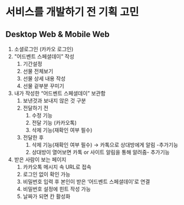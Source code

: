 # 서비스를 개발하기 전 기획 고민

## Desktop Web & Mobile Web

1. 소셜로그인 (카카오 로그인)
2. "어드벤트 스페셜데이” 작성
   1. 기간설정
   2. 선물 전체보기
   3. 선물 상세 내용 작성
   4. 선물 겉부분 꾸미기
3. 내가 작성한 “어드벤트 스페셜데이” 보관함
   1. 보낸것과 보내지 않은 것 구분
   2. 전달하기 전
      1. 수정 기능
      2. 전달 기능 (카카오톡)
      3. 삭제 기능(재확인 여부 필수)
   3. 전달한 후
      1. 삭제 기능(재확인 여부 필수) → 카톡으로 상대방에게 알림 -추가기능
      2. 상대방이 열어보면 카톡 or 사이트 알림을 통해 알려줌- 추가기능
4. 받은 사람이 보는 페이지
   1. 카카오톡 메시지 속 URL로 접속
   2. 로그인 없이 확인 가능
   3. 비밀번호 입력 후 본인이 받은 ‘어드벤트 스페셜데이’로 연결
   4. 비밀번호 설정에 힌트 작성 가능
   5. 날짜가 되면 칸 활성화
